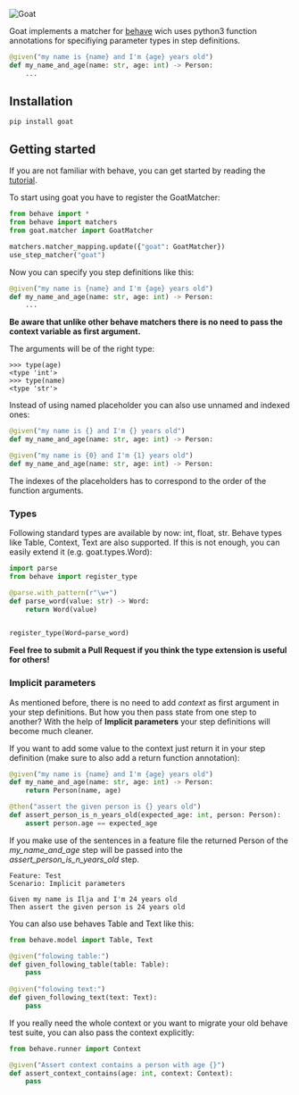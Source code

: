 ![Goat](https://cloud.githubusercontent.com/assets/831374/7931713/d42b7f4a-090a-11e5-8b74-c96391a9503b.png)


Goat implements a matcher for [behave](https://github.com/behave/behave) wich uses python3 function annotations for specifiying parameter types in step definitions.

```python
@given("my name is {name} and I'm {age} years old")
def my_name_and_age(name: str, age: int) -> Person:
    ...
```

## Installation
```
pip install goat
```

## Getting started
If you are not familiar with behave, you can get started by reading the [tutorial](http://pythonhosted.org/behave/tutorial.html).


To start using goat you have to register the GoatMatcher:
```python
from behave import *
from behave import matchers
from goat.matcher import GoatMatcher

matchers.matcher_mapping.update({"goat": GoatMatcher})
use_step_matcher("goat")
```

Now you can specify you step definitions like this:
```python
@given("my name is {name} and I'm {age} years old")
def my_name_and_age(name: str, age: int) -> Person:
    ...
```
**Be aware that unlike other behave matchers there is no need to pass the context variable as first argument.**

The arguments will be of the right type:
```
>>> type(age)
<type 'int'>
>>> type(name)
<type 'str'>
```

Instead of using named placeholder you can also use unnamed and indexed ones:
```python
@given("my name is {} and I'm {} years old")
def my_name_and_age(name: str, age: int) -> Person:
```
```python
@given("my name is {0} and I'm {1} years old")
def my_name_and_age(name: str, age: int) -> Person:
```
The indexes of the placeholders has to correspond to the order of the function arguments.

### Types
Following standard types are available by now: int, float, str. Behave types like Table, Context, Text are also supported.
If this is not enough, you can easily extend it (e.g. goat.types.Word):
```python
import parse
from behave import register_type

@parse.with_pattern(r"\w+")
def parse_word(value: str) -> Word:
    return Word(value)


register_type(Word=parse_word)
```

**Feel free to submit a Pull Request if you think the type extension is useful for others!**

### Implicit parameters
As mentioned before, there is no need to add *context* as first argument in your step definitions. But how you then pass state from one step to another? With the help of **Implicit parameters** your step definitions will become much cleaner.

If you want to add some value to the context just return it in your step definition (make sure to also add a return function annotation):
```python
@given("my name is {name} and I'm {age} years old")
def my_name_and_age(name: str, age: int) -> Person:
    return Person(name, age)

@then("assert the given person is {} years old")
def assert_person_is_n_years_old(expected_age: int, person: Person):
    assert person.age == expected_age
```

If you make use of the sentences in a feature file the returned Person of the *my_name_and_age* step will be passed into the *assert_person_is_n_years_old* step.
```gherkin
Feature: Test
Scenario: Implicit parameters

Given my name is Ilja and I'm 24 years old
Then assert the given person is 24 years old
```

You can also use behaves Table and Text like this:
```python
from behave.model import Table, Text

@given("folowing table:")
def given_following_table(table: Table):
    pass
    
@given("folowing text:")
def given_following_text(text: Text):
    pass
```

If you really need the whole context or you want to migrate your old behave test suite, you can also pass the context explicitly:
```python
from behave.runner import Context

@given("Assert context contains a person with age {}")
def assert_context_contains(age: int, context: Context):
    pass
```
